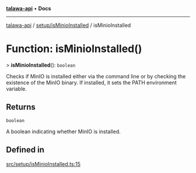 [**talawa-api**](../../../README.md) • **Docs**

***

[talawa-api](../../../modules.md) / [setup/isMinioInstalled](../README.md) / isMinioInstalled

# Function: isMinioInstalled()

\> **isMinioInstalled**(): `boolean`

Checks if MinIO is installed either via the command line or by checking the existence of the MinIO binary.
If installed, it sets the PATH environment variable.

## Returns

`boolean`

A boolean indicating whether MinIO is installed.

## Defined in

[src/setup/isMinioInstalled.ts:15](https://github.com/PalisadoesFoundation/talawa-api/blob/f1c816bca43cc03a8c1bd303394e2550a50db017/src/setup/isMinioInstalled.ts#L15)
